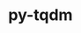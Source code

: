 ---
title: "py-tqdm"
layout: cache
categories: [package, v0.19]
meta: {"versions": ["4.64.1"], "compilers": ["gcc@=11.1.0", "gcc@=7.3.1", "oneapi@=2022.1.0"], "oss": ["amzn2", "ubuntu20.04"], "platforms": ["linux"], "targets": ["x86_64", "x86_64_v3"], "stacks": ["e4s", "e4s-oneapi", "ml-cpu", "ml-cuda", "ml-rocm"], "num_specs": 4, "num_specs_by_stack": {"ml-cuda": 2, "ml-rocm": 1, "ml-cpu": 2, "e4s": 1, "e4s-oneapi": 1}}
spec_details: [{"hash": "2helbsdwjtgxm4ltnb4axwct7sb6zqg6", "compiler": "gcc@=7.3.1", "versions": ["4.64.1"], "os": "amzn2", "platform": "linux", "target": "x86_64_v3", "variants": ["build_system=python_pip", "~notebook", "~telegram"], "stacks": ["ml-cuda", "ml-rocm", "ml-cpu"], "size": "-", "tarball": "https://binaries.spack.io/releases/v0.19/build_cache/linux-amzn2-x86_64_v3/gcc-7.3.1/py-tqdm-4.64.1/linux-amzn2-x86_64_v3-gcc-7.3.1-py-tqdm-4.64.1-2helbsdwjtgxm4ltnb4axwct7sb6zqg6.spack"}, {"hash": "kyexcfnydopfsk66nwnwxogyq4liglre", "compiler": "gcc@=7.3.1", "versions": ["4.64.1"], "os": "amzn2", "platform": "linux", "target": "x86_64_v3", "variants": ["build_system=python_pip", "~notebook", "~telegram"], "stacks": ["ml-cuda", "ml-cpu"], "size": "-", "tarball": "https://binaries.spack.io/releases/v0.19/build_cache/linux-amzn2-x86_64_v3/gcc-7.3.1/py-tqdm-4.64.1/linux-amzn2-x86_64_v3-gcc-7.3.1-py-tqdm-4.64.1-kyexcfnydopfsk66nwnwxogyq4liglre.spack"}, {"hash": "4fuoze7ogqcpfveqts33lntomd4ziige", "compiler": "gcc@=11.1.0", "versions": ["4.64.1"], "os": "ubuntu20.04", "platform": "linux", "target": "x86_64", "variants": ["build_system=python_pip", "~notebook", "~telegram"], "stacks": ["e4s"], "size": "-", "tarball": "https://binaries.spack.io/releases/v0.19/build_cache/linux-ubuntu20.04-x86_64/gcc-11.1.0/py-tqdm-4.64.1/linux-ubuntu20.04-x86_64-gcc-11.1.0-py-tqdm-4.64.1-4fuoze7ogqcpfveqts33lntomd4ziige.spack"}, {"hash": "73nnvlzn727g636h4buwwcoi3sgg2xng", "compiler": "oneapi@=2022.1.0", "versions": ["4.64.1"], "os": "ubuntu20.04", "platform": "linux", "target": "x86_64", "variants": ["build_system=python_pip", "~notebook", "~telegram"], "stacks": ["e4s-oneapi"], "size": "-", "tarball": "https://binaries.spack.io/releases/v0.19/build_cache/linux-ubuntu20.04-x86_64/oneapi-2022.1.0/py-tqdm-4.64.1/linux-ubuntu20.04-x86_64-oneapi-2022.1.0-py-tqdm-4.64.1-73nnvlzn727g636h4buwwcoi3sgg2xng.spack"}]
---